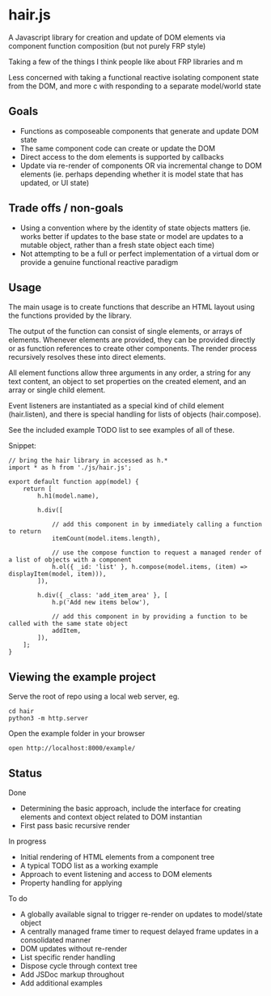 # hair.js
A Javascript library for creation and update of DOM elements via component  function composition (but not purely FRP style)

Taking a few of the things I think people like about FRP libraries and m

Less concerned with taking a functional reactive isolating component state from the DOM, and more c with responding to a separate model/world state

## Goals

 * Functions as composeable components that generate and update DOM state
 * The same component code can create or update the DOM
 * Direct access to the dom elements is supported by callbacks
 * Update via re-render of components OR via incremental change to DOM elements (ie. perhaps depending whether it is model state that has updated, or UI state)

## Trade offs / non-goals

 * Using a convention where by the identity of state objects matters (ie. works better if updates to the base state or model are updates to a mutable object, rather than a fresh state object each time)
 * Not attempting to be a full or perfect implementation of a virtual dom or provide a genuine functional reactive paradigm
 
## Usage

The main usage is to create functions that describe an HTML layout using the functions provided by the library.

The output of the function can consist of single elements, or arrays of elements. Whenever elements are provided, they can be provided directly or as function references to create other components. The render process recursively resolves these into direct elements.

All element functions allow three arguments in any order, a string for any text content, an object to set properties on the created element, and an array or single child element.

Event listeners are instantiated as a special kind of child element (hair.listen), and there is special handling for lists of objects (hair.compose).

See the included example TODO list to see examples of all of these.

Snippet:

	// bring the hair library in accessed as h.*
	import * as h from './js/hair.js';

	export default function app(model) {
		return [
			h.h1(model.name),
			
			h.div([
				
				// add this component in by immediately calling a function to return 
				itemCount(model.items.length),
				
				// use the compose function to request a managed render of a list of objects with a component
				h.ol({ _id: 'list' }, h.compose(model.items, (item) => displayItem(model, item))),
			]),
			
			h.div({ _class: 'add_item_area' }, [
				h.p('Add new items below'),
				
				// add this component in by providing a function to be called with the same state object
				addItem,
			]),
		];
	}

## Viewing the example project

Serve the root of repo using a local web server, eg.

	cd hair
	python3 -m http.server

Open the example folder in your browser

	open http://localhost:8000/example/
 

## Status

Done

 * Determining the basic approach, include the interface for creating elements and context object related to DOM instantian
 * First pass basic recursive render 

In progress

 * Initial rendering of HTML elements from a component tree
 * A typical TODO list as a working example
 * Approach to event listening and access to DOM elements
 * Property handling for applying 
 
To do

 * A globally available signal to trigger re-render on updates to model/state object
 * A centrally managed frame timer to request delayed frame updates in a consolidated manner
 * DOM updates without re-render
 * List specific render handling
 * Dispose cycle through context tree
 * Add JSDoc markup throughout
 * Add additional examples

